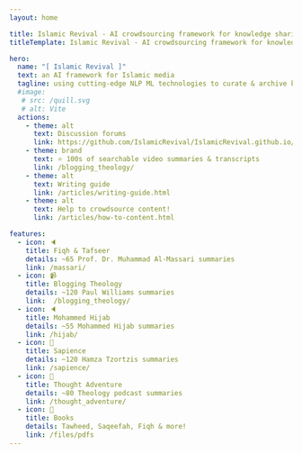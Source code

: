 ```yaml
---
layout: home

title: Islamic Revival - AI crowdsourcing framework for knowledge sharing & archiving
titleTemplate: Islamic Revival - AI crowdsourcing framework for knowledge sharing & archiving

hero:
  name: "[ Islamic Revival ]"
  text: an AI framework for Islamic media 
  tagline: using cutting-edge NLP ML technologies to curate & archive knowledge
  #image:
   # src: /quill.svg
   # alt: Vite
  actions:
    - theme: alt
      text: Discussion forums
      link: https://github.com/IslamicRevival/IslamicRevival.github.io/discussions/1
    - theme: brand
      text: ⭐ 100s of searchable video summaries & transcripts
      link: /blogging_theology/
    - theme: alt
      text: Writing guide
      link: /articles/writing-guide.html
    - theme: alt
      text: Help to crowdsource content!
      link: /articles/how-to-content.html

features:
  - icon: 🔈
    title: Fiqh & Tafseer
    details: ~65 Prof. Dr. Muhammad Al-Massari summaries
    link: /massari/
  - icon: 📹
    title: Blogging Theology
    details: ~120 Paul Williams summaries
    link:  /blogging_theology/
  - icon: 🔈
    title: Mohammed Hijab
    details: ~55 Mohammed Hijab summaries
    link: /hijab/
  - icon: 🙌
    title: Sapience
    details: ~120 Hamza Tzortzis summaries
    link: /sapience/
  - icon: 🙌
    title: Thought Adventure
    details: ~80 Theology podcast summaries
    link: /thought_adventure/
  - icon: 📕
    title: Books
    details: Tawheed, Saqeefah, Fiqh & more!
    link: /files/pdfs
---
```

<script setup>
import { withBase } from 'vitepress'
</script>

<style>
.item {
  max-width: 20%;
}
.VPHero {
  margin: auto;
  align-content: center;
  float: right;
  width: 90%;
}

.actions {
  margin: auto;
  width: 95%;
  align-content: center;
  float: right;
}

.comments-container {
  margin: auto;
  width: 80%;
  align-content: center;
  float: center;
}

</style>
